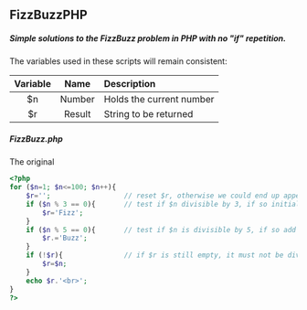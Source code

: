 ## FizzBuzzPHP
##### Simple solutions to the FizzBuzz problem in PHP with **no** "if" repetition.

The variables used in these scripts will remain consistent:

| Variable      | Name      |  Description                         |
|:-------------:|:---------:|:-------------------------------------|
|      $n       | Number    | Holds the current number             |
|      $r       | Result    | String to be returned                |

##### FizzBuzz.php
The original
```php
<?php
for ($n=1; $n<=100; $n++){
	$r='';					// reset $r, otherwise we could end up appending to the previous result
	if ($n % 3 == 0){       // test if $n divisible by 3, if so initialise $r with 'Fizz'
		$r='Fizz';
	} 
	if ($n % 5 == 0){       // test if $n is divisible by 5, if so add 'Buss' to $r
		$r.='Buzz';
	} 
	if (!$r){               // if $r is still empty, it must not be divisible by either 3 or 5 - return the number
		$r=$n;
	}
	echo $r.'<br>';
}
?>
```